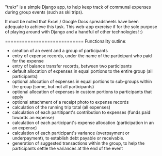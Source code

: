"trakr" is a simple Django app, to help keep track of communal expenses during group events (such as ski trips).

It must be noted that Excel / Google Docs spreadsheets have been adequate to achieve this task.
This web-app exercise if for the sole purpose of playing around with Django and a handful of other technologies! :)

============================
Functionality outline:

- creation of an event and a group of participants
- entry of expense records, under the name of the participant who paid for the expense
- entry of balance transfer records, between two participants
- default allocation of expenses in equal portions to the entire group (all participants)
- optional allocation of expenses in equal portions to sub-groups within the group (some, but not all participants)
- optional allocation of expenses in custom portions to participants that apply 
- optional attachment of a receipt photo to expense records
- calculation of the running trip total (all expenses)
- calculation of each partitipant's contribution to expenses (funds paid towards an expense)
- calculation of each participant's expense allocation (participation in an an expense)
- calculation of each participant's variance (overpayment or underpayment), to establish debt payable or receivable. 
- generation of suggested transactions within the group, to help the participants settle the variances at the end of the event

